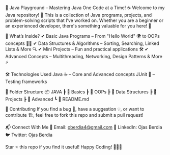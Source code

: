 🚀 Java Playground – Mastering Java One Code at a Time! ☕
Welcome to my Java repository! 🎉 This is a collection of Java programs, projects, and problem-solving scripts that I’ve worked on. Whether you are a beginner or an experienced developer, there's something valuable for you here! 🚀

📌 What’s Inside?
✔ Basic Java Programs – From "Hello World" 🌍 to OOPs concepts 👨‍💻
✔ Data Structures & Algorithms – Sorting, Searching, Linked Lists & More 🔍
✔ Mini Projects – Fun and practical applications 🛠️
✔ Advanced Concepts – Multithreading, Networking, Design Patterns & More ⚡

🛠️ Technologies Used
Java ☕ – Core and Advanced concepts
JUnit 🧪 – Testing frameworks

📂 Folder Structure
📦 JAVA
 ┣ 📂 Basics
 ┣ 📂 OOPs
 ┣ 📂 Data Structures
 ┣ 📂 Projects
 ┣ 📂 Advanced
 ┗ 📜 README.md

 
🤝 Contributing
If you find a bug 🐛, have a suggestion 💡, or want to contribute 🏗️, feel free to fork this repo and submit a pull request!

📬 Connect With Me
📧 Email: oberdia4@gmail.com
🔗 LinkedIn: Ojas Berdia
🐦 Twitter: Ojas Berdia

Star ⭐ this repo if you find it useful! Happy Coding! 👨‍💻🔥
